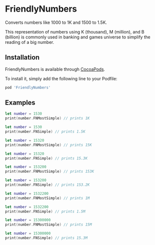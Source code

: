 # FriendlyNumbers

Converts numbers like 1000 to 1K and 1500 to 1.5K.

This representation of numbers using K (thousand), M (million), and B (billion) is commonly used in banking and games universe to simplify the reading of a big number.

## Installation

FriendlyNumbers is available through [CocoaPods](http://cocoapods.org). 

To install it, simply add the following line to your Podfile:

```ruby
pod 'FriendlyNumbers'
```

## Examples

```swift
let number = 1530
print(number.FNMostSimple) // prints 1K

let number = 1530
print(number.FNSimple) // prints 1.5K

let number = 15320
print(number.FNMostSimple) // prints 15K

let number = 15320
print(number.FNSimple) // prints 15.3K

let number = 153200
print(number.FNMostSimple) // prints 153K

let number = 153200
print(number.FNSimple) // prints 153.2K

let number = 1532200
print(number.FNMostSimple) // prints 1M

let number = 1532200
print(number.FNSimple) // prints 1.5M

let number = 15300000
print(number.FNMostSimple) // prints 15M

let number = 15300000
print(number.FNSimple) // prints 15.3M
```

